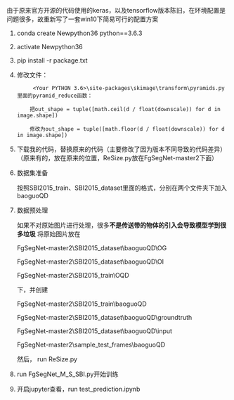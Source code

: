 由于原来官方开源的代码使用的keras，以及tensorflow版本陈旧，在环境配置是问题很多，故重新写了一套win10下简易可行的配置方案
1.  conda create Newpython36 python==3.6.3
2.  activate Newpython36
3.  pip install -r package.txt
4.  修改文件：
   
             <Your PYTHON 3.6>\site-packages\skimage\transform\pyramids.py里面的pyramid_reduce函数：
   
            把out_shape = tuple([math.ceil(d / float(downscale)) for d in image.shape])
            
            修改为out_shape = tuple([math.floor(d / float(downscale)) for d in image.shape])
5.  下载我的代码，替换原来的代码（主要修改了因为版本不同导致的代码差异）（原来有的，放在原来的位置，ReSize.py放在FgSegNet-master2下面）
6.  数据集准备

    按照SBI2015_train、SBI2015_dataset里面的格式，分别在两个文件夹下加入baoguoQD
7.  数据预处理
    
    如果不对原始图片进行处理，很多**不是传送带的物体的引入会导致模型学到很多垃圾**
    将原始图片放在
    
    FgSegNet-master2\SBI2015_dataset\baoguoQD\OG
    
    FgSegNet-master2\SBI2015_dataset\baoguoQD\OI
    
    FgSegNet-master2\SBI2015_train\OQD
    
    下，并创建
    
    FgSegNet-master2\SBI2015_train\baoguoQD
    
    FgSegNet-master2\SBI2015_dataset\baoguoQD\groundtruth
    
    FgSegNet-master2\SBI2015_dataset\baoguoQD\input
    
    FgSegNet-master2\sample_test_frames\baoguoQD
    
    然后， run ReSize.py
    
    
 8.  run FgSegNet_M_S_SBI.py开始训练
 
 9.  开启jupyter查看，run test_prediction.ipynb
    
    
    
    
    
